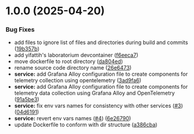 # 1.0.0 (2025-04-20)


### Bug Fixes

* add files to ignore list of files and directories during build and commits ([19b357b](https://github.com/yifattih/rmr-projection-otel-collector/commit/19b357b82f39f4a75c0de28e9f28695081e7ccd5))
* add yifattih's laboratorium devcontainer ([f6eeca7](https://github.com/yifattih/rmr-projection-otel-collector/commit/f6eeca7ebd405afcbec96f2ca7dd8273570f942c))
* move dockerfile to root directory ([da804ed](https://github.com/yifattih/rmr-projection-otel-collector/commit/da804edbebd0df1028bda8fdb04609d6d7053958))
* rename source code directory name ([26e6473](https://github.com/yifattih/rmr-projection-otel-collector/commit/26e6473de16bd180e8c96e9cfb4244f6a096c27f))
* **service:** add Grafana Alloy configuration file to create components for telemetry collection using opentelemetry ([3ad9fa6](https://github.com/yifattih/rmr-projection-otel-collector/commit/3ad9fa692b69d02a31dc69d45cb9436dd5d4a634))
* **service:** add Grafana Alloy configuration file to create components for telemetry data collection using Grafana Alloy and OpenTelemetry ([91a5be3](https://github.com/yifattih/rmr-projection-otel-collector/commit/91a5be3802beb34ddc77c7d6ad09442d3ead96d5))
* **service:** fix env vars names for consistency with other services ([#3](https://github.com/yifattih/rmr-projection-otel-collector/issues/3)) ([04d6191](https://github.com/yifattih/rmr-projection-otel-collector/commit/04d6191ef0cf33eae396ddf6691063af8468dd47))
* **service:** revert env vars names ([#4](https://github.com/yifattih/rmr-projection-otel-collector/issues/4)) ([6e26790](https://github.com/yifattih/rmr-projection-otel-collector/commit/6e26790e3ec533aeae91ecd66a39e077cc7cbe86))
* update Dockerfile to conform with dir structure ([a386cba](https://github.com/yifattih/rmr-projection-otel-collector/commit/a386cba28e23b6cc043a557594672eec1339715c))
